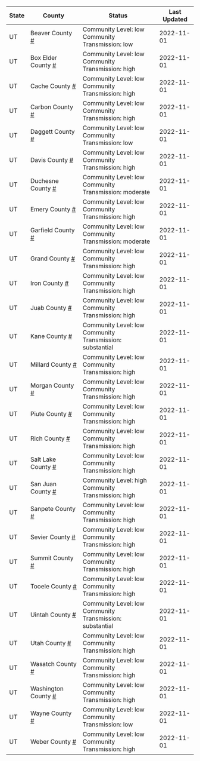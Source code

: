 State | County | Status | Last Updated
--- | --- | --- | --- 
UT | Beaver County <a href="#beaver_county">#</a> | <a name="beaver_county"></a>Community Level: low<br/>Community Transmission: low | 2022-11-01
UT | Box Elder County <a href="#box_elder_county">#</a> | <a name="box_elder_county"></a>Community Level: low<br/>Community Transmission: high | 2022-11-01
UT | Cache County <a href="#cache_county">#</a> | <a name="cache_county"></a>Community Level: low<br/>Community Transmission: high | 2022-11-01
UT | Carbon County <a href="#carbon_county">#</a> | <a name="carbon_county"></a>Community Level: low<br/>Community Transmission: high | 2022-11-01
UT | Daggett County <a href="#daggett_county">#</a> | <a name="daggett_county"></a>Community Level: low<br/>Community Transmission: low | 2022-11-01
UT | Davis County <a href="#davis_county">#</a> | <a name="davis_county"></a>Community Level: low<br/>Community Transmission: high | 2022-11-01
UT | Duchesne County <a href="#duchesne_county">#</a> | <a name="duchesne_county"></a>Community Level: low<br/>Community Transmission: moderate | 2022-11-01
UT | Emery County <a href="#emery_county">#</a> | <a name="emery_county"></a>Community Level: low<br/>Community Transmission: high | 2022-11-01
UT | Garfield County <a href="#garfield_county">#</a> | <a name="garfield_county"></a>Community Level: low<br/>Community Transmission: moderate | 2022-11-01
UT | Grand County <a href="#grand_county">#</a> | <a name="grand_county"></a>Community Level: low<br/>Community Transmission: high | 2022-11-01
UT | Iron County <a href="#iron_county">#</a> | <a name="iron_county"></a>Community Level: low<br/>Community Transmission: high | 2022-11-01
UT | Juab County <a href="#juab_county">#</a> | <a name="juab_county"></a>Community Level: low<br/>Community Transmission: high | 2022-11-01
UT | Kane County <a href="#kane_county">#</a> | <a name="kane_county"></a>Community Level: low<br/>Community Transmission: substantial | 2022-11-01
UT | Millard County <a href="#millard_county">#</a> | <a name="millard_county"></a>Community Level: low<br/>Community Transmission: high | 2022-11-01
UT | Morgan County <a href="#morgan_county">#</a> | <a name="morgan_county"></a>Community Level: low<br/>Community Transmission: high | 2022-11-01
UT | Piute County <a href="#piute_county">#</a> | <a name="piute_county"></a>Community Level: low<br/>Community Transmission: high | 2022-11-01
UT | Rich County <a href="#rich_county">#</a> | <a name="rich_county"></a>Community Level: low<br/>Community Transmission: high | 2022-11-01
UT | Salt Lake County <a href="#salt_lake_county">#</a> | <a name="salt_lake_county"></a>Community Level: low<br/>Community Transmission: high | 2022-11-01
UT | San Juan County <a href="#san_juan_county">#</a> | <a name="san_juan_county"></a>Community Level: high<br/>Community Transmission: high | 2022-11-01
UT | Sanpete County <a href="#sanpete_county">#</a> | <a name="sanpete_county"></a>Community Level: low<br/>Community Transmission: high | 2022-11-01
UT | Sevier County <a href="#sevier_county">#</a> | <a name="sevier_county"></a>Community Level: low<br/>Community Transmission: high | 2022-11-01
UT | Summit County <a href="#summit_county">#</a> | <a name="summit_county"></a>Community Level: low<br/>Community Transmission: high | 2022-11-01
UT | Tooele County <a href="#tooele_county">#</a> | <a name="tooele_county"></a>Community Level: low<br/>Community Transmission: high | 2022-11-01
UT | Uintah County <a href="#uintah_county">#</a> | <a name="uintah_county"></a>Community Level: low<br/>Community Transmission: substantial | 2022-11-01
UT | Utah County <a href="#utah_county">#</a> | <a name="utah_county"></a>Community Level: low<br/>Community Transmission: high | 2022-11-01
UT | Wasatch County <a href="#wasatch_county">#</a> | <a name="wasatch_county"></a>Community Level: low<br/>Community Transmission: high | 2022-11-01
UT | Washington County <a href="#washington_county">#</a> | <a name="washington_county"></a>Community Level: low<br/>Community Transmission: high | 2022-11-01
UT | Wayne County <a href="#wayne_county">#</a> | <a name="wayne_county"></a>Community Level: low<br/>Community Transmission: low | 2022-11-01
UT | Weber County <a href="#weber_county">#</a> | <a name="weber_county"></a>Community Level: low<br/>Community Transmission: high | 2022-11-01
